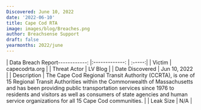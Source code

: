 ```yaml
---
Discovered: June 10, 2022
date: '2022-06-10'
title: Cape Cod RTA
image: images/blog/Breaches.png
author: Breachsense Support
draft: false
yearmonths: 2022/june
---
```


| Data Breach Report------------:   |:-------------:    | :-----:|
| Victim    | capecodrta.org      | 
| Threat Actor    | LV Blog      | 
| Date Discovered    | Jun 10, 2022      | 
| Description    | The Cape Cod Regional Transit Authority (CCRTA), is one of 15 Regional Transit Authorities within the Commonwealth of Massachusetts and has been providing public transportation services since 1976 to residents and visitors as well as consumers of state agencies and human service organizations for all 15 Cape Cod communities.       | 
| Leak Size    | N/A      | 

